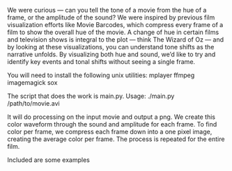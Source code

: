 We were curious — can you tell the tone of a movie from the hue of a frame, or 
the amplitude of the sound? We were inspired by previous film visualization 
efforts like Movie Barcodes, which compress every frame of a film to show the 
overall hue of the movie. A change of hue in certain films and television shows 
is integral to the plot — think The Wizard of Oz — and by looking at these 
visualizations, you can understand tone shifts as the narrative unfolds. By 
visualizing both hue and sound, we’d like to try and identify key events and 
tonal shifts without seeing a single frame.

You will need to install the following unix utilities:
mplayer
ffmpeg
imagemagick
sox

The script that does the work is main.py. Usage:
./main.py /path/to/movie.avi

It will do processing on the input movie and output a png.
We create this color waveform through the sound and amplitude for each frame. 
To find color per frame, we compress each frame down into a one pixel image, 
creating the average color per frame. The process is repeated for the entire 
film.

Included are some examples
